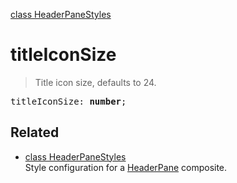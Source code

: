 [class HeaderPaneStyles](HeaderPaneStyles.md)

# titleIconSize

> Title icon size, defaults to 24.

<pre class="docgen_signature">titleIconSize: <b>number</b>;</pre>

## Related

- [<!--{ref:class}-->class HeaderPaneStyles](HeaderPaneStyles.md) \
    Style configuration for a [HeaderPane](HeaderPane.md) composite.
